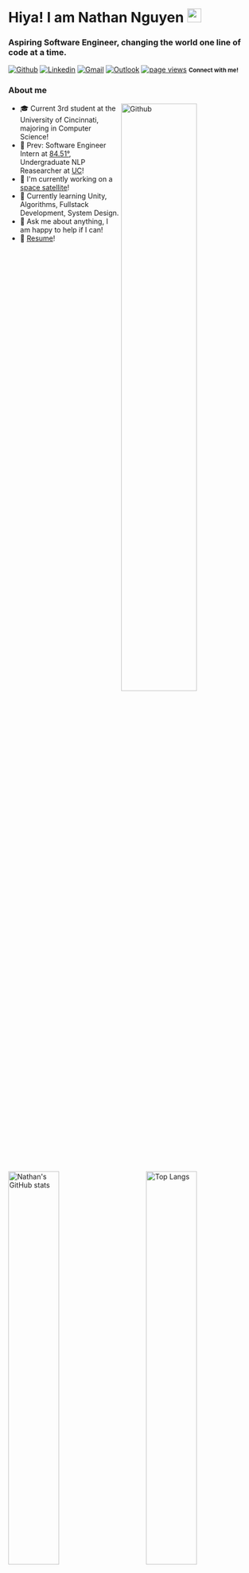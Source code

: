 # Hiya! I am Nathan Nguyen <img src="https://media.giphy.com/media/hvRJCLFzcasrR4ia7z/giphy.gif" width="28px" height="28px">


### Aspiring Software Engineer, changing the world one line of code at a time.
[![Github](https://img.shields.io/badge/-Github-000?style=flat&logo=Github&logoColor=white)](https://github.com/Nathann03)
[![Linkedin](https://img.shields.io/badge/-LinkedIn-blue?style=flat&logo=Linkedin&logoColor=white)](https://www.linkedin.com/in/nathanpng/)
[![Gmail](https://img.shields.io/badge/-Gmail-c14438?style=flat&logo=Gmail&logoColor=white)](mailto:nathanpn2003@gmail.com)
[![Outlook](https://img.shields.io/badge/-Outlook-0078D4?style=flat&logo=Microsoft-Outlook&logoColor=white)](mailto:Nguye3np@mail.uc.edu)
[![page views](https://komarev.com/ghpvc/?username=nathann03&color=green)](https://github.com/Nathann03/Nathann03)
<small><b>Connect with me!</b></small>

### About me

<img width="55%" align="right" alt="Github" src="https://raw.githubusercontent.com/onimur/.github/master/.resources/git-header.svg" />

<div align="left" style="width:45%;">
    <ul>
        <li>🎓 Current 3rd student at the University of Cincinnati, majoring in Computer Science!
        </li>
        <li>🏢 Prev: Software Engineer Intern at <a href="https://github.com/8451">84.51°</a>, Undergraduate NLP Reasearcher at <a href="https://ceas.uc.edu/academics/departments/engineering-education/protege-undergraduate-research-program/testing-software-features.html">UC</a>!
        </li>
        <li>🚀 I'm currently working on a <a href="https://uccubecats.github.io/LEOPARDSat-1.html">space satellite</a>!
        </li>
        <li>🌱 Currently learning Unity, Algorithms, Fullstack Development, System Design.
        </li>
        <li>💬 Ask me about anything, I am happy to help if I can!
        </li>
        <li>📝 <a href="">Resume</a>!
    </ul>
</div>



<img align="left" width="45%" alt="Nathan's GitHub stats" src="https://github-readme-stats.vercel.app/api?username=Nathann03&show_icons=true&hide_rank=true&theme=transparent#gh-light-mode-only" />

<img align="right" width="45%" alt="Top Langs" src="https://github-readme-stats.vercel.app/api/top-langs/?username=nathann03&layout=compact&theme=transparent" />



